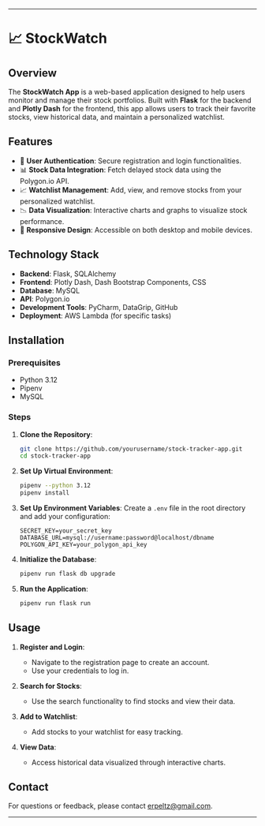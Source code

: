 
---

# 📈 StockWatch

## Overview

The **StockWatch App** is a web-based application designed to help users monitor and manage their stock portfolios. Built with **Flask** for the backend and **Plotly Dash** for the frontend, this app allows users to track their favorite stocks, view historical data, and maintain a personalized watchlist.

## Features

- 🔐 **User Authentication**: Secure registration and login functionalities.
- 📊 **Stock Data Integration**: Fetch delayed stock data using the Polygon.io API.
- 📈 **Watchlist Management**: Add, view, and remove stocks from your personalized watchlist.
- 📉 **Data Visualization**: Interactive charts and graphs to visualize stock performance.
- 📱 **Responsive Design**: Accessible on both desktop and mobile devices.

## Technology Stack

- **Backend**: Flask, SQLAlchemy
- **Frontend**: Plotly Dash, Dash Bootstrap Components, CSS
- **Database**: MySQL
- **API**: Polygon.io
- **Development Tools**: PyCharm, DataGrip, GitHub
- **Deployment**: AWS Lambda (for specific tasks)

## Installation

### Prerequisites

- Python 3.12
- Pipenv
- MySQL

### Steps

1. **Clone the Repository**:
   ```bash
   git clone https://github.com/yourusername/stock-tracker-app.git
   cd stock-tracker-app
   ```

2. **Set Up Virtual Environment**:
   ```bash
   pipenv --python 3.12
   pipenv install
   ```

3. **Set Up Environment Variables**:
   Create a `.env` file in the root directory and add your configuration:
   ```plaintext
   SECRET_KEY=your_secret_key
   DATABASE_URL=mysql://username:password@localhost/dbname
   POLYGON_API_KEY=your_polygon_api_key
   ```

4. **Initialize the Database**:
   ```bash
   pipenv run flask db upgrade
   ```

5. **Run the Application**:
   ```bash
   pipenv run flask run
   ```
   

## Usage

1. **Register and Login**:
   - Navigate to the registration page to create an account.
   - Use your credentials to log in.

2. **Search for Stocks**:
   - Use the search functionality to find stocks and view their data.

3. **Add to Watchlist**:
   - Add stocks to your watchlist for easy tracking.

4. **View Data**:
   - Access historical data visualized through interactive charts.
     


## Contact

For questions or feedback, please contact [erpeltz@gmail.com](mailto:erpeltz@gmail.com).

---


